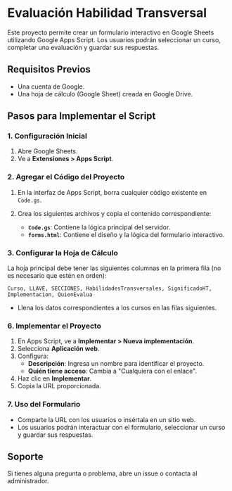 # Evaluación Habilidad Transversal

Este proyecto permite crear un formulario interactivo en Google Sheets utilizando Google Apps Script. Los usuarios podrán seleccionar un curso, completar una evaluación y guardar sus respuestas.

## Requisitos Previos

- Una cuenta de Google.
- Una hoja de cálculo (Google Sheet) creada en Google Drive.

## Pasos para Implementar el Script

### 1. Configuración Inicial

1. Abre Google Sheets.
2. Ve a **Extensiones > Apps Script**.

### 2. Agregar el Código del Proyecto

1. En la interfaz de Apps Script, borra cualquier código existente en `Code.gs`.
2. Crea los siguientes archivos y copia el contenido correspondiente:

   - **`Code.gs`**: Contiene la lógica principal del servidor.
   - **`forms.html`**: Contiene el diseño y la lógica del formulario interactivo.

### 3. Configurar la Hoja de Cálculo

La hoja principal debe tener las siguientes columnas en la primera fila (no es necesario que estén en orden):

```
Curso, LLAVE, SECCIONES, HabilidadesTransversales, SignificadoHT, Implementacion, QuienEvalua
```

- Llena los datos correspondientes a los cursos en las filas siguientes.

### 6. Implementar el Proyecto

1. En Apps Script, ve a **Implementar > Nueva implementación**.
2. Selecciona **Aplicación web**.
3. Configura:
   - **Descripción**: Ingresa un nombre para identificar el proyecto.
   - **Quién tiene acceso**: Cambia a "Cualquiera con el enlace".
4. Haz clic en **Implementar**.
5. Copia la URL proporcionada.

### 7. Uso del Formulario

- Comparte la URL con los usuarios o insértala en un sitio web.
- Los usuarios podrán interactuar con el formulario, seleccionar un curso y guardar sus respuestas.

## Soporte

Si tienes alguna pregunta o problema, abre un issue o contacta al administrador.